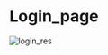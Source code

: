 # Login_page
![login_res](https://github.com/v1shwaj1th/Login_page/assets/133970712/c5328728-4cc9-4bfb-afa3-47146760289b)
